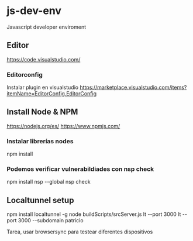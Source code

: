 # js-dev-env
Javascript developer enviroment

## Editor 
https://code.visualstudio.com/

### Editorconfig
Instalar plugin en visualstudio
https://marketplace.visualstudio.com/items?itemName=EditorConfig.EditorConfig

## Install Node & NPM
https://nodejs.org/es/
https://www.npmjs.com/

### Instalar librerías nodes
npm install

### Podemos verificar vulnerabildiades con nsp check
npm install nsp --global
nsp check

## Localtunnel setup
npm install localtunnel -g
node buildScripts/srcServer.js
lt --port 3000
lt --port 3000 --subdomain patricio

Tarea, usar browsersync para testear diferentes dispositivos



